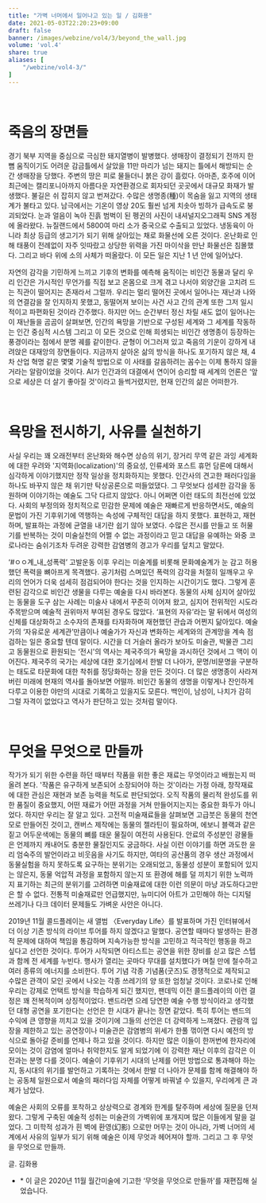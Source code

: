 ```yaml
---
title: "가벽 너머에서 일어나고 있는 일 / 김화용"
date: 2021-05-03T22:20:23+09:00
draft: false
banner: /images/webzine/vol4/3/beyond_the_wall.jpg
volume: 'vol.4'
share: true
aliases: [
    "/webzine/vol4-3/"
]
---
```


<br/>

# 죽음의 장면들
경기 북부 지역을 중심으로 극심한 돼지열병이 발병했다. 생매장이 결정되기 전까지 한 뼘 움직이기도 어려운 감금틀에서 살았을 11만 마리가 넘는 돼지는 틀에서 해방되는 순간 생매장을 당했다. 주변의 땅은 피로 물들더니 붉은 강이 흘렀다. 아마존, 호주에 이어 최근에는 캘리포니아까지 아름다운 자연환경으로 회자되던 곳곳에서 대규모 화재가 발생했다. 불길은 쉬 잡히지 않고 번져갔다. 수많은 생명종(<span class="font-hanja">種</span>)이 목숨을 잃고 지역의 생태계가 불타고 있다. 남극에서는 기온이 영상 20도 훨씬 넘게 치솟아 빙하가 급속도로 붕괴되었다. 눈과 얼음이 녹아 진흙 범벅이 된 펭귄의 사진이 내셔널지오그래픽 SNS 계정에 올라왔다. 뉴질랜드에서 5800여 마리 소가 중국으로 수출되고 있었다. 냉동육이 아니라 최상 등급의 생고기가 되기 위해 살아있는 채로 화물선에 오른 것이다. 온난화로 인해 태풍이 전례없이 자주 잇따랐고 상당한 위력을 가진 마이삭을 만난 화물선은 침몰했다. 그리고 바다 위에 소의 사체가 떠올랐다. 이 모든 일은 지난 1 년 안에 일어났다.

자연의 감각을 기민하게 느끼고 기후의 변화를 예측해 움직이는 비인간 동물과 달리 우리 인간은 가시적인 무언가를 직접 보고 온몸으로 크게 겪고 나서야 외양간을 고치려 드는 직관이 떨어지는 존재라서 그럴까. 우리는 멀리 떨어진 곳에서 일어나는 재난과 나와의 연결감을 잘 인지하지 못했고, 동떨어져 보이는 사건 사고 간의 관계 또한 그저 일시적이고 파편화된 것이라 간주했다. 하지만 어느 순간부터 정신 차릴 새도 없이 일어나는 이 재난들을 곰곰이 살펴보면, 인간의 욕망을 기반으로 구성된 세계와 그 세계를 작동하는 인간 중심적 시스템 그리고 이 모든 것으로 인해 희생되는 비인간 생명종이 등장하는 풍경이라는 점에서 분명 궤를 같이한다. 균형이 어그러져 있고 죽음의 기운이 강하게 내려앉은 대재앙의 장면들이다. 지금까지 살아온 삶의 방식을 하나도 포기하지 않은 채, 4차 산업 혁명 같은 몇몇 기술적 방법으로 이 사태를 갈음하려는 꼼수는 이제 통하지 않을 거라는 알람이었을 것이다. AI가 인간과의 대결에서 연이어 승리할 때 세계의 언론은 ‘앞으로 세상은 더 살기 좋아질 것'이라고 들썩거렸지만, 현재 인간의 삶은 어떠한가.

<br/>

# 욕망을 전시하기, 사유를 실천하기
사실 우리는 꽤 오래전부터 온난화와 해수면 상승의 위기, 장거리 무역 같은 과잉 세계화에 대한 우려와 '지역화(localization)'의 중요성, 인류세와 포스트 휴먼 담론에 대해서 심각하게 이야기했지만 정작 일상을 정치화하지는 못했다. 인간사의 견고한 패러다임을 하나도 바꾸지 않은 채 위기만 탁상공론으로 떠들었댔다. 그 무엇보다 섬세한 감각을 동원하며 이야기하는 예술도 그닥 다르지 않았다. 아니 어쩌면 이런 태도의 최전선에 있었다. 사회의 부정의와 정치적으로 민감한 문제에 예술은 재빠르게 반응하면서도, 예술의 문법이 가진 기후위기에 역행하는 속성에 구체적인 대답을 하지 못했다. 표현하고, 재현하며, 발표하는 과정에 균열을 내기란 쉽기 않아 보였다. 수많은 전시를 만들고 또 허물기를 반복하는 것이 미술실천의 어쩔 수 없는 과정이라고 믿고 대답을 유예하는 와중 코로나라는 숨쉬기조차 두려운 강력한 감염병의 경고가 우리를 덮치고 말았다.

‘#ㅇㅇ계_내_성폭력’ 고발운동 이후 우리는 미술계를 비롯해 문화예술계가 눈 감고 허용했던 폭력을 뼈아프게 목격했다. 공기처럼 스며있던 폭력의 감각을 처절히 일깨우고 우리의 언어가 더욱 섬세히 점검되어야 한다는 것을 인지하는 시간이기도 했다. 그렇게 훈련된 감각으로 비인간 생물을 다루는 예술을 다시 바라본다. 동물의 사체 심지어 살아있는 동물을 도구 삼는 사례는 미술사 내에서 꾸준히 이어져 왔고, 심지어 전위적인 시도라 주목받으며 예술적 권위마저 부여된 경우도 많았다. ‘표현의 자유’라는 말 뒤에서 여성의 신체를 대상화하고 소수자의 존재를 타자화하며 재현했던 관습과 어쩐지 닮아있다. 예술가의 ‘자유로운 세계관’만큼이나 예술가가 자신과 변화하는 세계와의 관계망을 계속 점검하는 일은 중요할 텐데 말이다. 시간을 더 거슬러 올라가 보아도 미술관, 박물관 그리고 동물원으로 환원되는 ‘전시'의 역사는 제국주의가 욕망을 과시하던 것에서 그 맥이 이어진다. 제국주의 국가는 세상에 대한 호기심에서 한발 더 나아가, 문명/비문명을 구분하는 태도로 타문화에 대한 착취를 정당화하는 장을 만든 것이다. 더 많은 생명종이 사라져버린 미래에 현재의 역사를 돌아보면 어떨까. 비인간 동물의 생명을 이렇게나 잔인하게 다루고 이용한 야만의 시대로 기록하고 있을지도 모른다.
백인이, 남성이, 나치가 감히 그럴 자격이 없었다고 역사가 판단하고 있는 것처럼 말이다.

<br/>

# 무엇을 무엇으로 만들까
작가가 되기 위한 수련을 하던 때부터 작품을 위한 좋은 재료는 무엇이라고 배웠는지 떠올려 본다. '작품은 유구하게 보존되어 소장되어야 하는 것'이라는 가정 아래, 창작재료에 대한 관심은 재현과 보존 능력을 척도로 판단되었다. 오직 작품의 물리적 완성도를 위한 품질이 중요했지, 어떤 재료가 어떤 과정을 거쳐 만들어지는지는 중요한 화두가 아니었다. 하지만 우리는 잘 알고 있다. 고전적 미술재료들을 살펴보면 고급붓은 동물의 천연모로 만들어진 것이고, 캔버스 제작에는 동물의 젤라틴이 필요하며, 에보니 블랙과 같은 짙고 어두운색에는 동물의 뼈를 태운 물질이 여전히 사용된다. 안료의 주성분인 광물들은 언제까지 캐내어도 충분한 물질인지도 궁금하다. 사실 이런 이야기를 하면 과도한 윤리 엄숙주의 발언이라고 비웃음을 사기도 하지만, 여타의 공산품의 경우 생산 과정에서 동물실험을 하지 못하도록 요구하는 분위기는 오래되었고, 동물성 성분이 포함되어 있지는 않은지, 동물 억압적 과정을 포함하지 않는지 또 환경에 해를 덜 끼치기 위한 노력까지 표기하는 최근의 분위기를 고려하면 미술재료에 대한 이런 의문이 마냥 과도하다고만은 할 수 없다. 전통적 미술재료만 언급했지만, 뉴미디어 아트가 고민해야 하는 디지털 쓰레기나 다크 데이터 문제들도 가벼운 사안은 아니다.

2019년 11월 콜드플레이는 새 앨범 〈Everyday Life〉를 발표하며 가진 인터뷰에서 더 이상 기존 방식의 라이브 투어를 하지 않겠다고 말했다. 공연할 때마다 발생하는 환경적 문제에 대하여 책임을 통감하며 지속가능한 방식을 고민하고 적극적인 행동을 하고 싶다고 선언한 것이다. 투어가 시작되면 아티스트는 공연을 위한 장비를 싣고 많은 스텝과 함께 전 세계를 누빈다. 행사가 열리는 곳마다 무대를 설치했다가 며칠 만에 철수하고 여러 종류의 에너지를 소비한다. 투어 기념 각종 기념품(굿즈)도 경쟁적으로 제작되고 수많은 관객이 모인 곳에서 나오는 각종 쓰레기의 양 또한 엄청날 것이다. 코로나로 인해 우리는 강제로 언택트 방식을 학습하게 되긴 했지만, 팬데믹 이전 콜드플레이의 이런 결정은 꽤 전복적이며 상징적이었다. 밴드라면 으레 당연한 예술 수행 방식이라고 생각했던 대형 공연을 포기한다는 선언은 한 시대가 끝나는 장면 같았다. 특히 투어는 밴드의 수익에 큰 영향을 끼치고 있을 것이기에 그들의 선언은 더 강력하게 느껴졌다. 관람객 입장을 제한하고 있는 공연장이나 미술관은 감염병의 위세가 한풀 꺾이면 다시 예전의 방식으로 돌아갈 준비를 언제나 하고 있을 것이다. 하지만 많은 이들이 한꺼번에 한자리에 모이는 것이 감염에 얼마나 취약한지도 알게 되었기에 이 강력한 재난 이후의 감각은 이전과는 분명 다를 것이다. 예술이 기후위기 시대의 난제를 어떤 방법으로 통과해야 하는지, 동시대의 위기를 발언하고 기록하는 것에서 한발 더 나아가 문제를 함께 해결해야 하는 공동체 일원으로서 예술의 패러다임 자체를 어떻게 바꿔낼 수 있을지, 우리에게 큰 과제가 남았다.

예술은 사회의 오류를 포착하고 상상력으로 경계와 한계를 탈주하며 세상에 질문을 던져왔다. 그렇게 구축된 예술적 성취는 미술관의 가벽위에 포개지며 많은 이들에게 말을 걸었다. 그 미학적 성과가 흰 벽에 환영(<span class="font-hanja">幻影</span>)
으로만 머무는 것이 아니라, 가벽 너머의 세계에서 사유의 일부가 되기 위해 예술은 이제 무엇과 헤어져야 할까. 그리고 그 후 무엇을 무엇으로 만들까.

글. 김화용

* \* 이 글은 2020년 11월 월간미술에 기고한 ‘무엇을 무엇으로 만들까'를 재편집해 실었습니다.
